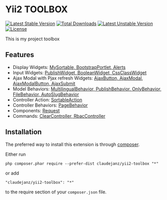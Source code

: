 Yii2 TOOLBOX
=============

[![Latest Stable Version](https://poser.pugx.org/claudejanz/yii2-toolbox/v/stable)](https://packagist.org/packages/claudejanz/yii2-toolbox) [![Total Downloads](https://poser.pugx.org/claudejanz/yii2-toolbox/downloads)](https://packagist.org/packages/claudejanz/yii2-toolbox) [![Latest Unstable Version](https://poser.pugx.org/claudejanz/yii2-toolbox/v/unstable)](https://packagist.org/packages/claudejanz/yii2-toolbox) [![License](https://poser.pugx.org/claudejanz/yii2-toolbox/license)](https://packagist.org/packages/claudejanz/yii2-toolbox)


This is my project toolbox

Features
-----
 - Display Widgets: [MySortable, BootstrapPortlet, Alerts](widgets/)
 - Input Widgets: [PublishWidget, BooleanWidget, CssClassWidget](widgets/inputs/)
 - Ajax Modal with Pjax refresh Widgets: [AjaxButton, AjaxModal, AjaxModalButton, AjaxSubmit](widgets/ajax/)
 - Model Behaviors: [MultilingualBehavior, PublishBehavior, OnlyBehavior, FileBehavior, AutoSlugBehavior](models/behaviors/)
 - Controller Action: [SortableAction](controllers/actions/)
 - Controller Behaviors: [PageBehavior](controllers/behaviors/)
 - Components: [Request](components/)
 - Commands: [ClearController, RbacController](commands/)

Installation
------------

The preferred way to install this extension is through [composer](http://getcomposer.org/download/).

Either run

```
php composer.phar require --prefer-dist claudejanz/yii2-toolbox "*"
```

or add

```
"claudejanz/yii2-toolbox": "*"
```

to the require section of your `composer.json` file.


